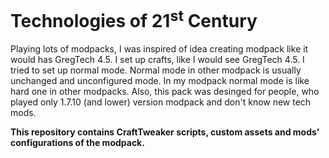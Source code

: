 # Technologies of 21<sup>st</sup> Century

Playing lots of modpacks, I was inspired of idea creating modpack like it would has GregTech 4.5. I set up crafts, like I would see GregTech 4.5. I tried to set up normal mode. Normal mode in other modpack is usually unchanged and unconfigured mode. In my modpack normal mode is like hard one in other modpacks. Also, this pack was desinged for people, who played only 1.7.10 (and lower) version modpack and don't know new tech mods.

**This repository contains CraftTweaker scripts, custom assets and mods' configurations of the modpack.**